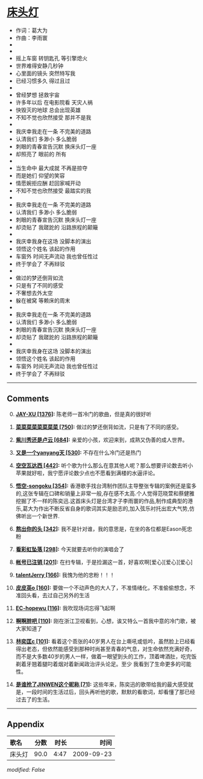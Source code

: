 # [床头灯](https://music.163.com/song?id=64702)

* 作词：葛大为
* 作曲：李雨寰
*
*
* 摇上车窗 转钥匙孔 等引擎熄火
* 世界难得安静几秒钟
* 心里面的镜头 突然特写我
* 已经习惯多久 得过且过
* 
* 曾经梦想 拯救宇宙
* 许多年以后 在电影院看 天灾人祸
* 快毁灭的地球 总会出现英雄
* 不知不觉也欣然接受 那并不是我
* 
* 我庆幸我走在一条 不完美的道路
* 认清我们 多渺小 多么脆弱
* 刺眼的青春宣告沉默 换床头灯一座
* 却照亮了 眼前的 所有
* 
* 当生命中 最大成就 不再是掠夺
* 而是她们 仰望的笑容
* 情愿婉拒应酬 赶回家喊开动
* 不知不觉也欣然接受 最踏实的我
* 
* 我庆幸我走在一条 不完美的道路
* 认清我们 多渺小 多么脆弱
* 刺眼的青春宣告沉默 换床头灯一座
* 却烫贴了 我蹉跎的 沿路旅程的颠簸
* 
* 我庆幸我身在这场 没脚本的演出
* 领悟这个姓名 该起的作用
* 车窗外 时间无声流动 我也曾任性过
* 终于学会了 不再辩驳
* 
* 做过的梦还倒背如流
* 只是有了不同的感受
* 不奢想去外太空
* 躲在被窝 等赖床的周末
* 
* 我庆幸我走在一条 不完美的道路
* 认清我们 多渺小 多么脆弱
* 刺眼的青春宣告沉默 换床头灯一座
* 却烫贴了 我蹉跎的 沿路旅程的颠簸
* 
* 我庆幸我身在这场 没脚本的演出
* 领悟这个姓名 该起的作用
* 车窗外 时间无声流动 我也曾任性过
* 终于学会了 不再辩驳


---

## Comments
0. **[JAY-XU \[1376\]](https://music.163.com/#/user/home?id=12850639):** 陈老师一首冷门的歌曲，但是真的很好听

1. **[菜菜菜菜菜菜菜菜 \[750\]](https://music.163.com/#/user/home?id=35486341):** 做过的梦还倒背如流，只是有了不同的感受。

2. **[紫川秀还是卢云 \[684\]](https://music.163.com/#/user/home?id=14168794):** 亲爱的小孩，欢迎来到，成熟又伪善的成人世界。

3. **[又是一个yanyang天 \[530\]](https://music.163.com/#/user/home?id=15622047):** 不存在什么冷门还是热门

4. **[空空瓦达西 \[442\]](https://music.163.com/#/user/home?id=62762369):** 听个歌为什么那么在意其他人呢？那么想要评论数去听小苹果就好啦，我宁愿评论数少点也不愿看到满楼的水逼评论。

5. **[悟空-songoku \[354\]](https://music.163.com/#/user/home?id=29056381):** 香港歌手找台湾制作团队主导整张专辑的案例还是蛮多的,这张专辑在口碑和销量上非常一般,存在感不太高.个人觉得范晓萱和蔡健雅挖掘了不一样的陈奕迅.这首床头灯是台湾才子李雨寰的作品,制作成典型的港乐,葛大为作出不断反省自身的歌词其实是励志的,加入弦乐衬托出宏大气势,仿佛听出一个新世界.

6. **[熬出你的头 \[342\]](https://music.163.com/#/user/home?id=371201431):** 我不是针对谁，我的意思是，在坐的各位都是Eason死忠粉

7. **[看彩虹坠落 \[298\]](https://music.163.com/#/user/home?id=60257756):** 今天就要去听你的演唱会了

8. **[帐号已注销 \[201\]](https://music.163.com/#/user/home?id=65454585):** 在扫专辑，于是捡漏这一首，好喜欢啊[爱心][爱心][爱心]

9. **[talentJerry \[166\]](https://music.163.com/#/user/home?id=74296688):** 我愧为他的忠粉！！！

10. **[皮皮英o \[160\]](https://music.163.com/#/user/home?id=273845878):** 要做一个不动声色的大人了，不准情绪化，不准偷偷想念，不准回头看，去过自己另外的生活

11. **[EC-hopewu \[116\]](https://music.163.com/#/user/home?id=249423351):** 我吹现场词忘得飞起啊

12. **[啊啊胖吧 \[110\]](https://music.163.com/#/user/home?id=131421113):** 刚在浙江卫视看到，心想，诶又特么一首我中意的冷门歌，被大家知道了

13. **[林奕匡c \[101\]](https://music.163.com/#/user/home?id=471549189):** 看着这个乖张的40岁男人在台上嘶吼或低吟，虽然脸上已经看得出老态，但依然能感受到那种时尚甚至青春的气息，对生命依然充满好奇，而不是大多数40岁的男人一样，做着一眼望到头的工作，顶着啤酒肚，吃完饭剃着牙翘着腿叼着烟对着新闻政治评头论足。至少 我看到了生命更多的可能性。

14. **[是谁抢了JINWEN这个昵称 \[71\]](https://music.163.com/#/user/home?id=272779525):** 这些年来，陈奕迅的歌带给我的最大感受就是，一段时间的生活过后，回头再听他的歌，默默的看歌词，却看懂了那已经过去了的生活。



---

## Appendix

|歌名|分数|时长|时间|
|:---|:---:|---:|---:|
|床头灯|90.0|4:47|2009-09-23

*modified: False*